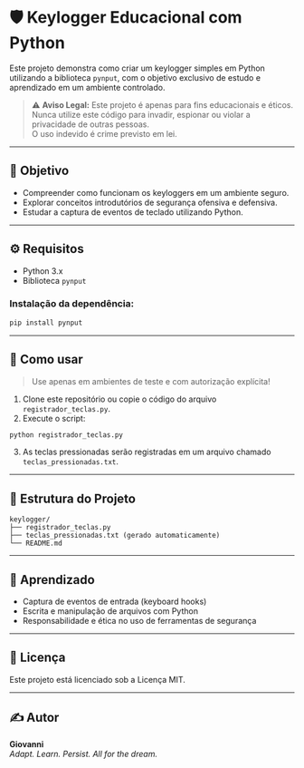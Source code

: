 # 🛡️ Keylogger Educacional com Python

Este projeto demonstra como criar um keylogger simples em Python utilizando a biblioteca `pynput`, com o objetivo exclusivo de estudo e aprendizado em um ambiente controlado.

> ⚠️ **Aviso Legal:** Este projeto é apenas para fins educacionais e éticos.  
> Nunca utilize este código para invadir, espionar ou violar a privacidade de outras pessoas.  
> O uso indevido é crime previsto em lei.

---

## 🎯 Objetivo

- Compreender como funcionam os keyloggers em um ambiente seguro.
- Explorar conceitos introdutórios de segurança ofensiva e defensiva.
- Estudar a captura de eventos de teclado utilizando Python.

---

## ⚙️ Requisitos

- Python 3.x  
- Biblioteca `pynput`

### Instalação da dependência:

```bash
pip install pynput
```

---

## 🚀 Como usar

> Use apenas em ambientes de teste e com autorização explícita!

1. Clone este repositório ou copie o código do arquivo `registrador_teclas.py`.
2. Execute o script:

```bash
python registrador_teclas.py
```

3. As teclas pressionadas serão registradas em um arquivo chamado `teclas_pressionadas.txt`.

---

## 📁 Estrutura do Projeto

```
keylogger/
├── registrador_teclas.py
├── teclas_pressionadas.txt (gerado automaticamente)
└── README.md
```

---

## 🧠 Aprendizado

- Captura de eventos de entrada (keyboard hooks)
- Escrita e manipulação de arquivos com Python
- Responsabilidade e ética no uso de ferramentas de segurança

---

## 📄 Licença

Este projeto está licenciado sob a Licença MIT.

---

## ✍️ Autor

**Giovanni**  
*Adapt. Learn. Persist. All for the dream.*

